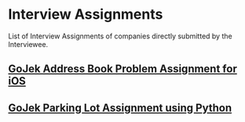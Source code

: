 # Interview Assignments
List of Interview Assignments of companies directly submitted by the Interviewee.

## [GoJek Address Book Problem Assignment for iOS](/Go-Jek/GO-JEK-Assignment/)
## [GoJek Parking Lot Assignment using Python](/Go-Jek/Go-Jek-Parking-Lot-Assignment-Python/)
